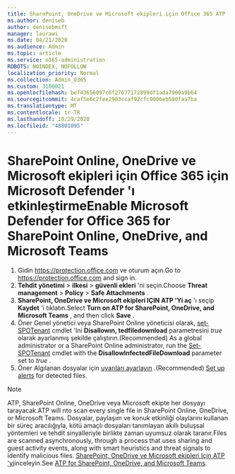 ```yaml
---
title: SharePoint, OneDrive ve Microsoft ekipleri için Office 365 ATP 'yi etkinleştirme
ms.author: deniseb
author: denisebmsft
manager: laurawi
ms.date: 04/21/2020
ms.audience: Admin
ms.topic: article
ms.service: o365-administration
ROBOTS: NOINDEX, NOFOLLOW
localization_priority: Normal
ms.collection: Admin_O365
ms.custom: 3100021
ms.openlocfilehash: bef43656097c6f27677172899df1ada7900a9b64
ms.sourcegitcommit: 4caf5e6c2fee2903ccaf92cfc9006eb580faa7ba
ms.translationtype: MT
ms.contentlocale: tr-TR
ms.lasthandoff: 10/29/2020
ms.locfileid: "48801095"
---
```

# <a name="enable-microsoft-defender-for-office-365-for-sharepoint-online-onedrive-and-microsoft-teams"></a><span data-ttu-id="65cf6-102">SharePoint Online, OneDrive ve Microsoft ekipleri için Office 365 için Microsoft Defender 'ı etkinleştirme</span><span class="sxs-lookup"><span data-stu-id="65cf6-102">Enable Microsoft Defender for Office 365 for SharePoint Online, OneDrive, and Microsoft Teams</span></span>

1. <span data-ttu-id="65cf6-103">Gidin https://protection.office.com ve oturum açın.</span><span class="sxs-lookup"><span data-stu-id="65cf6-103">Go to https://protection.office.com and sign in.</span></span>
2. <span data-ttu-id="65cf6-104">**Tehdit yönetimi**  >  **ilkesi**  >  **güvenli ekleri** 'ni seçin.</span><span class="sxs-lookup"><span data-stu-id="65cf6-104">Choose **Threat management** > **Policy** > **Safe Attachments** .</span></span>
3. <span data-ttu-id="65cf6-105">**SharePoint, OneDrive ve Microsoft ekipleri IÇIN ATP 'Yi aç** 'ı seçip **Kaydet** 'i tıklatın.</span><span class="sxs-lookup"><span data-stu-id="65cf6-105">Select **Turn on ATP for SharePoint, OneDrive, and Microsoft Teams** , and then click **Save** .</span></span>
4. <span data-ttu-id="65cf6-106">Öner Genel yönetici veya SharePoint Online yöneticisi olarak, [set-SPOTenant](https://docs.microsoft.com/powershell/module/sharepoint-online/Set-SPOTenant?view=sharepoint-ps) cmdlet 'Ini **Disallowın, tedfiledownload** parametresini *true* olarak ayarlanmış şekilde çalıştırın.</span><span class="sxs-lookup"><span data-stu-id="65cf6-106">(Recommended) As a global administrator or a SharePoint Online administrator, run the [Set-SPOTenant](https://docs.microsoft.com/powershell/module/sharepoint-online/Set-SPOTenant?view=sharepoint-ps) cmdlet with the **DisallowInfectedFileDownload** parameter set to *true* .</span></span>
5. <span data-ttu-id="65cf6-107">Öner Algılanan dosyalar için [uyarıları ayarlayın](https://docs.microsoft.com/microsoft-365/security/office-365-security/turn-on-atp-for-spo-odb-and-teams#set-up-alerts-for-detected-files) .</span><span class="sxs-lookup"><span data-stu-id="65cf6-107">(Recommended) [Set up alerts](https://docs.microsoft.com/microsoft-365/security/office-365-security/turn-on-atp-for-spo-odb-and-teams#set-up-alerts-for-detected-files) for detected files.</span></span>

> [!NOTE]
> <span data-ttu-id="65cf6-108">ATP, SharePoint Online, OneDrive veya Microsoft ekipte her dosyayı tarayacak.</span><span class="sxs-lookup"><span data-stu-id="65cf6-108">ATP will nto scan every single file in SharePoint Online, OneDrive, or Microsoft Teams.</span></span> <span data-ttu-id="65cf6-109">Dosyalar, paylaşım ve konuk etkinliği olaylarını kullanan bir süreç aracılığıyla, kötü amaçlı dosyaları tanımlayan akıllı buluşsal yöntemleri ve tehdit sinyalleriyle birlikte zaman uyumsuz olarak taranır.</span><span class="sxs-lookup"><span data-stu-id="65cf6-109">Files are scanned asynchronously, through a process that uses sharing and guest activity events, along with smart heuristics and threat signals to identify malicious files.</span></span> <span data-ttu-id="65cf6-110">[SharePoint, OneDrive ve Microsoft ekipleri Için ATP 'yi](https://docs.microsoft.com/microsoft-365/security/office-365-security/atp-for-spo-odb-and-teams)inceleyin.</span><span class="sxs-lookup"><span data-stu-id="65cf6-110">See [ATP for SharePoint, OneDrive, and Microsoft Teams](https://docs.microsoft.com/microsoft-365/security/office-365-security/atp-for-spo-odb-and-teams).</span></span>